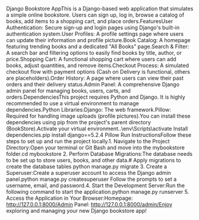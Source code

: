 Django Bookstore AppThis is a Django-based web application that simulates a simple online bookstore. Users can sign up, log in, browse a catalog of books, add items to a shopping cart, and place orders.FeaturesUser Authentication: Secure sign-up and login pages using Django's built-in authentication system.User Profiles: A profile settings page where users can update their information and profile picture.Book Catalog: A homepage featuring trending books and a dedicated "All Books" page.Search & Filter: A search bar and filtering options to easily find books by title, author, or price.Shopping Cart: A functional shopping cart where users can add books, adjust quantities, and remove items.Checkout Process: A simulated checkout flow with payment options (Cash on Delivery is functional, others are placeholders).Order History: A page where users can view their past orders and their delivery status.Admin Panel: A comprehensive Django admin panel for managing books, users, carts, and orders.DependenciesThis project requires Python and Django. It is highly recommended to use a virtual environment to manage dependencies.Python Libraries:Django: The web framework.Pillow: Required for handling image uploads (profile pictures).You can install these dependencies using pip from the project's parent directory (BookStore).Activate your virtual environment..\env\Scripts\activate
Install dependencies.pip install django==5.2.4 Pillow
Run InstructionsFollow these steps to set up and run the project locally.1. Navigate to the Project Directory:Open your terminal or Git Bash and move into the mybookstore folder.cd mybookstore
2. Perform Database Migrations:The database needs to be set up to store users, books, and other data.# Apply migrations to create the database tables
python manage.py migrate
3. Create a Superuser:Create a superuser account to access the Django admin panel.python manage.py createsuperuser
Follow the prompts to set a username, email, and password.4. Start the Development Server:Run the following command to start the application.python manage.py runserver
5. Access the Application in Your Browser:Homepage: http://127.0.0.1:8000/Admin Panel: http://127.0.0.1:8000/admin/Enjoy exploring and managing your new Django bookstore app!
